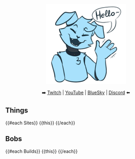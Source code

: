 
<p align="center">
  <img width="250" src="/assets/wave.png">
</p>

<p align="center">
    ➡️ <a href="https://pooltoy.media/twitch">Twitch</a> |
    <a href="https://pooltoy.media/yt">YouTube</a> |
    <a href="https://bsky.app/profile/did:plc:fuos6tklyozmefygjota4enw">BlueSky</a> |
    <a href="https://leafcat.live/discord">Discord</a> ⬅️
</p>

## Things
{{#each Sites}}
{{this}}
{{/each}}

## Bobs
{{#each Builds}}
{{this}}
{{/each}}

